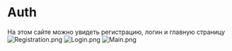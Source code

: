 # Auth
На этом сайте можно увидеть регистрацию, логин и главную страницу
![Registration.png]({{site.baseurl}}/Registration.png)
![Login.png]({{site.baseurl}}/Login.png)
![Main.png]({{site.baseurl}}/Main.png)
